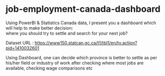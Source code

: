 # job-employment-canada-dashboard
Using PowerBI & Statistics Canada data, I present you a dashboard which will help to make better decision: <br>
where you should try to settle and search for your next job?

Dataset URL : https://www150.statcan.gc.ca/t1/tbl1/en/tv.action?pid=1410032601

Using Dashboard, one can decide which province is better to settle as per his/her field or industry of work after checking where most jobs are available, checking wage comparisons etc
